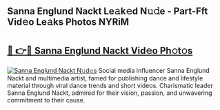 ## Sanna Englund Nackt Le𝚊k𝚎d N𝚞𝚍e - Part-Fft Vid𝚎o Le𝚊ks Photos NYRiM

# <h2><a href="http://fb42545.evod.top/?m=Sanna+Englund+Nackt">🔗 👉🔴 Sanna Englund Nackt Vid𝚎o Ph𝚘t𝚘s</a></h2>

[![Sanna Englund Nackt N𝚞d𝚎s](https://i.imgur.com/8V9OHl7.gif)](http://fb42545.evod.top/?m=Sanna+Englund+Nackt)
Social media influencer Sanna Englund Nackt and multimedia artist, famed for publishing dance and lifestyle material through viral dance trends and short videos. Charismatic leader Sanna Englund Nackt, admired for their vision, passion, and unwavering commitment to their cause. 
